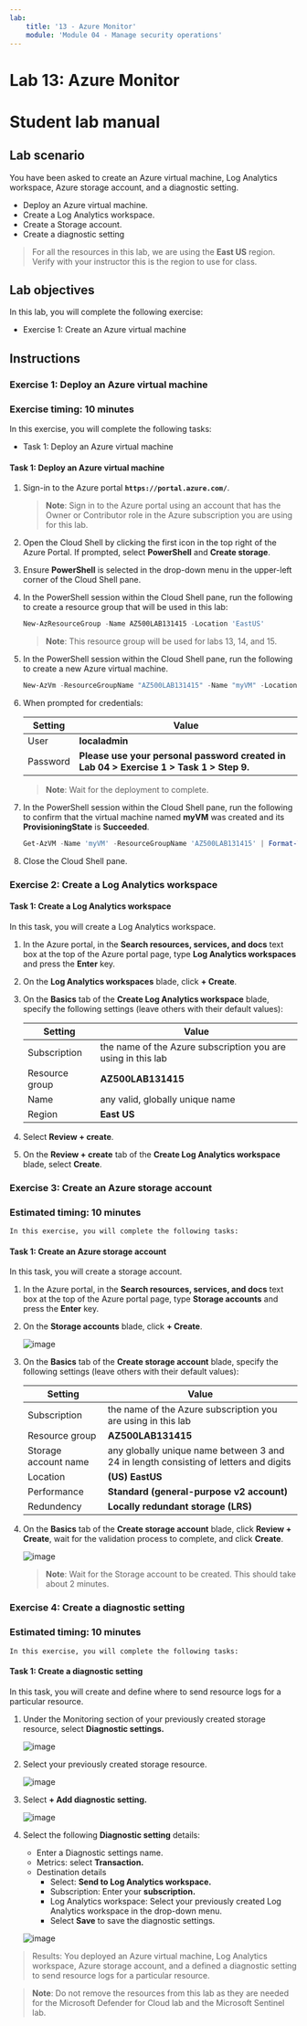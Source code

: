 ```yaml
---
lab:
    title: '13 - Azure Monitor' 
    module: 'Module 04 - Manage security operations'
---
```


# Lab 13: Azure Monitor

# Student lab manual

## Lab scenario

You have been asked to create an Azure virtual machine, Log Analytics workspace, Azure storage account, and a diagnostic setting.

- Deploy an Azure virtual machine.
- Create a Log Analytics workspace.
- Create a Storage account.
- Create a diagnostic setting

> For all the resources in this lab, we are using the **East US** region. Verify with your instructor this is the region to use for class. 

## Lab objectives

In this lab, you will complete the following exercise:

- Exercise 1: Create an Azure virtual machine
  
## Instructions

### Exercise 1: Deploy an Azure virtual machine

### Exercise timing: 10 minutes

In this exercise, you will complete the following tasks: 

- Task 1: Deploy an Azure virtual machine 

#### Task 1: Deploy an Azure virtual machine

1. Sign-in to the Azure portal **`https://portal.azure.com/`**.

    >**Note**: Sign in to the Azure portal using an account that has the Owner or Contributor role in the Azure subscription you are using for this lab.

2. Open the Cloud Shell by clicking the first icon in the top right of the Azure Portal. If prompted, select **PowerShell** and **Create storage**.

3. Ensure **PowerShell** is selected in the drop-down menu in the upper-left corner of the Cloud Shell pane.

4. In the PowerShell session within the Cloud Shell pane, run the following to create a resource group that will be used in this lab:
  
    ```powershell
    New-AzResourceGroup -Name AZ500LAB131415 -Location 'EastUS'
    ```

    >**Note**: This resource group will be used for labs 13, 14, and 15. 

5. In the PowerShell session within the Cloud Shell pane, run the following to create a new Azure virtual machine. 

    ```powershell
    New-AzVm -ResourceGroupName "AZ500LAB131415" -Name "myVM" -Location 'EastUS' -VirtualNetworkName "myVnet" -SubnetName "mySubnet" -SecurityGroupName   "myNetworkSecurityGroup" -PublicIpAddressName "myPublicIpAddress" -PublicIpSku Standard -OpenPorts 80,3389 -Size Standard_DS1_v2 
    ```
    
6.  When prompted for credentials:

    |Setting|Value|
    |---|---|
    |User |**localadmin**|
    |Password|**Please use your personal password created in Lab 04 > Exercise 1 > Task 1 > Step 9.**|

    >**Note**: Wait for the deployment to complete. 

7. In the PowerShell session within the Cloud Shell pane, run the following to confirm that the virtual machine named **myVM** was created and its **ProvisioningState** is **Succeeded**.

    ```powershell
    Get-AzVM -Name 'myVM' -ResourceGroupName 'AZ500LAB131415' | Format-Table
    ```

8. Close the Cloud Shell pane. 

### Exercise 2: Create a Log Analytics workspace

#### Task 1: Create a Log Analytics workspace

In this task, you will create a Log Analytics workspace. 

1. In the Azure portal, in the **Search resources, services, and docs** text box at the top of the Azure portal page, type **Log Analytics workspaces** and press the **Enter** key.

2. On the **Log Analytics workspaces** blade, click **+ Create**.

3. On the **Basics** tab of the **Create Log Analytics workspace** blade, specify the following settings (leave others with their default values):

    |Setting|Value|
    |---|---|
    |Subscription|the name of the Azure subscription you are using in this lab|
    |Resource group|**AZ500LAB131415**|
    |Name|any valid, globally unique name|
    |Region|**East US**|

4. Select **Review + create**.

5. On the **Review + create** tab of the **Create Log Analytics workspace** blade, select **Create**.

### Exercise 3: Create an Azure storage account

### Estimated timing: 10 minutes

    In this exercise, you will complete the following tasks:

#### Task 1: Create an Azure storage account

In this task, you will create a storage account.

1. In the Azure portal, in the **Search resources, services, and docs** text box at the top of the Azure portal page, type **Storage accounts** and press the **Enter** key.

2. On the **Storage accounts** blade, click **+ Create**.

    ![image](https://github.com/MicrosoftLearning/AZ500-AzureSecurityTechnologies/assets/91347931/73eb9241-d642-455a-a1ff-b504670395c0)

3. On the **Basics** tab of the **Create storage account** blade, specify the following settings (leave others with their default values):

    |Setting|Value|
    |---|---|
    |Subscription|the name of the Azure subscription you are using in this lab|
    |Resource group|**AZ500LAB131415**|
    |Storage account name|any globally unique name between 3 and 24 in length consisting of letters and digits|
    |Location|**(US) EastUS**|
    |Performance|**Standard (general-purpose v2 account)**|
    |Redundency|**Locally redundant storage (LRS)**|

4. On the **Basics** tab of the **Create storage account** blade, click **Review + Create**, wait for the validation process to complete, and click **Create**.

     ![image](https://github.com/MicrosoftLearning/AZ500-AzureSecurityTechnologies/assets/91347931/13c7a0f6-1057-4498-817a-6ccb569a49db)

    >**Note**: Wait for the Storage account to be created. This should take about 2 minutes.

 ### Exercise 4: Create a diagnostic setting 
 
 ### Estimated timing: 10 minutes

    In this exercise, you will complete the following tasks:

#### Task 1: Create a diagnostic setting

In this task, you will create and define where to send resource logs for a particular resource. 

1. Under the Monitoring section of your previously created storage resource, select **Diagnostic settings.**
  
   ![image](https://github.com/MicrosoftLearning/AZ500-AzureSecurityTechnologies/assets/91347931/5d552991-305a-44bf-b8a5-7d4acae97257)


2. Select your previously created storage resource.
  
   ![image](https://github.com/MicrosoftLearning/AZ500-AzureSecurityTechnologies/assets/91347931/8a745437-6408-49be-85af-a18a24218f32)

3. Select **+ Add diagnostic setting.**

   ![image](https://github.com/MicrosoftLearning/AZ500-AzureSecurityTechnologies/assets/91347931/0ec0b760-f43d-4269-9d4f-ccba6bd7709d)

4. Select the following **Diagnostic setting** details:

   - Enter a Diagnostic settings name.
   - Metrics: select **Transaction.**
   - Destination details
     - Select: **Send to Log Analytics workspace.**
     - Subscription: Enter your **subscription.**
     - Log Analytics workspace: Select your previously created Log Analytics workspace in the drop-down menu. 
     - Select **Save** to save the diagnostic settings.

    ![image](https://github.com/MicrosoftLearning/AZ500-AzureSecurityTechnologies/assets/91347931/e7bcbc07-4d0b-4a00-ae8a-589b0ad9cfff)

> Results: You deployed an Azure virtual machine, Log Analytics workspace, Azure storage account, and a defined a diagnostic setting to send resource logs for a particular resource.

>**Note**: Do not remove the resources from this lab as they are needed for the Microsoft Defender for Cloud lab and the Microsoft Sentinel lab.
 
